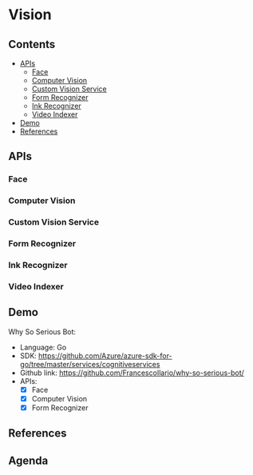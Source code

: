 # Vision <!-- omit in TOC -->

## Contents <!-- omit in TOC -->

- [APIs](#apis)
  - [Face](#face)
  - [Computer Vision](#computer-vision)
  - [Custom Vision Service](#custom-vision-service)
  - [Form Recognizer](#form-recognizer)
  - [Ink Recognizer](#ink-recognizer)
  - [Video Indexer](#video-indexer)
- [Demo](#demo)
- [References](#references)

## APIs
### Face
### Computer Vision
### Custom Vision Service
### Form Recognizer
### Ink Recognizer
### Video Indexer

## Demo

Why So Serious Bot:
- Language: Go
- SDK: https://github.com/Azure/azure-sdk-for-go/tree/master/services/cognitiveservices
- Github link: https://github.com/FrancescoIlario/why-so-serious-bot/
- APIs:
  - [x] Face
  - [x] Computer Vision
  - [x] Form Recognizer

## References

## Agenda <!-- omit in TOC -->